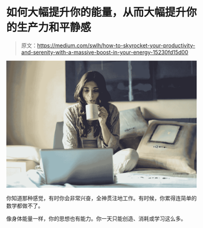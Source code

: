 # 如何大幅提升你的能量，从而大幅提升你的生产力和平静感

> 原文：<https://medium.com/swlh/how-to-skyrocket-your-productivity-and-serenity-with-a-massive-boost-in-your-energy-15230fd15d00>

![](img/710cd58daef5c82cd3937fff4135a889.png)

你知道那种感觉，有时你会非常兴奋，全神贯注地工作。有时候，你累得连简单的数学都做不了。

像身体能量一样，你的思想也有能力。你一天只能创造、消耗或学习这么多。
